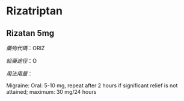 # Rizatriptan

## Rizatan 5mg

*藥物代碼*：ORIZ

*給藥途徑*：O

*用法用量*：

Migraine: Oral: 5-10 mg, repeat after 2 hours if significant relief is not attained; maximum: 30 mg/24 hours

